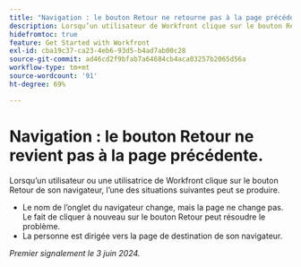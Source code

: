 ```yaml
---
title: "Navigation : le bouton Retour ne retourne pas à la page précédente"
description: Lorsqu’un utilisateur de Workfront clique sur le bouton Retour de son navigateur, il ne fonctionne pas comme prévu.
hidefromtoc: true
feature: Get Started with Workfront
exl-id: cba19c37-ca23-4eb6-93d5-b4ad7ab00c28
source-git-commit: ad46cd2f9bfab7a64684cb4aca03257b2065d56a
workflow-type: tm+mt
source-wordcount: '91'
ht-degree: 69%

---
```


# Navigation : le bouton Retour ne revient pas à la page précédente.

<!--

>[!NOTE]
>
>This issue was fixed on June 20, 2024.

-->

Lorsqu’un utilisateur ou une utilisatrice de Workfront clique sur le bouton Retour de son navigateur, l’une des situations suivantes peut se produire.

* Le nom de l’onglet du navigateur change, mais la page ne change pas. Le fait de cliquer à nouveau sur le bouton Retour peut résoudre le problème.
* La personne est dirigée vers la page de destination de son navigateur.

_Premier signalement le 3 juin 2024._
